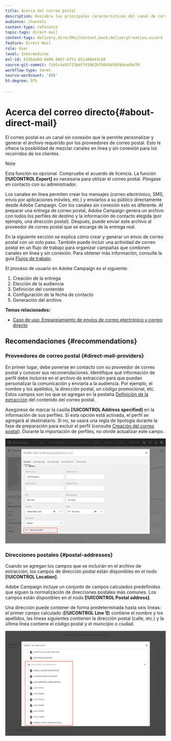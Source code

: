 ```yaml
---
title: Acerca del correo postal
description: Descubra las principales características del canal de correo postal en Adobe Campaign.
audience: channels
content-type: reference
topic-tags: direct-mail
context-tags: delivery,directMailContent,back;deliveryCreation,wizard
feature: Direct Mail
role: User
level: Intermediate
exl-id: 815b4a0d-0486-4867-b751-b5ca8b643cb9
source-git-commit: fcb5c4a92f23bdffd1082b7b044b5859dead9d70
workflow-type: tm+mt
source-wordcount: '455'
ht-degree: 97%

---
```


# Acerca del correo directo{#about-direct-mail}

El correo postal es un canal sin conexión que le permite personalizar y generar el archivo requerido por los proveedores de correo postal. Esto le ofrece la posibilidad de mezclar canales en línea y sin conexión para los recorridos de los clientes.

>[!NOTE]
>
>Esta función es opcional. Compruebe el acuerdo de licencia. La función **[!UICONTROL Export]** es necesaria para utilizar el correo postal. Póngase en contacto con su administrador.

Los canales en línea permiten crear los mensajes (correo electrónico, SMS, envío por aplicaciones móviles, etc.) y enviarlos a su público directamente desde Adobe Campaign. Con los canales sin conexión esto es diferente. Al preparar una entrega de correo postal, Adobe Campaign genera un archivo con todos los perfiles de destino y la información de contacto elegida (por ejemplo, una dirección postal). Después, puede enviar este archivo al proveedor de correo postal que se encarga de la entrega real.

En la siguiente sección se explica cómo crear y generar un envío de correo postal con un solo paso. También puede incluir una actividad de correo postal en un flujo de trabajo para organizar campañas que combinen canales en línea y sin conexión. Para obtener más información, consulte la guía [Flujos de trabajo](../../automating/using/get-started-workflows.md).

El proceso de usuario en Adobe Campaign es el siguiente:

1. Creación de la entrega
1. Elección de la audiencia
1. Definición del contenido
1. Configuración de la fecha de contacto
1. Generación del archivo

**Temas relacionados:**

* [Caso de uso: Emparejamiento de envíos de correo electrónico y correo directo](../../automating/using/coupling-email-direct-mail.md)

## Recomendaciones {#recommendations}

### Proveedores de correo postal {#direct-mail-providers}

En primer lugar, debe ponerse en contacto con su proveedor de correo postal y conocer sus recomendaciones. Identifique qué información de perfil debe incluirse en el archivo de extracción para que puedan personalizar la comunicación y enviarla a la audiencia. Por ejemplo, el nombre y los apellidos, la dirección postal, un código promocional, etc. Estos campos son los que se agregan en la pestaña [Definición de la extracción](../../channels/using/defining-the-direct-mail-content.md#defining-the-extraction) del contenido del correo postal.

Asegúrese de marcar la casilla **[!UICONTROL Address specified]** en la información de sus perfiles. Si esta opción está activada, el perfil se agregará al destinatario. Si no, se usará una regla de tipología durante la fase de preparación para excluir el perfil (consulte [Creación del correo postal](../../channels/using/creating-the-direct-mail.md)). Durante la importación de perfiles, no olvide actualizar este campo.

![](assets/direct_mail_22.png)

### Direcciones postales {#postal-addresses}

Cuando se agregan los campos que se incluirán en el archivo de extracción, los campos de dirección postal están disponibles en el nodo **[!UICONTROL Location]**.

Adobe Campaign incluye un conjunto de campos calculados predefinidos que siguen la normalización de direcciones postales más comunes. Los campos están disponibles en el nodo **[!UICONTROL Postal address]**.

Una dirección puede contener de forma predeterminada hasta seis líneas: el primer campo calculado (**[!UICONTROL Line 1]**) contiene el nombre y los apellidos, las líneas siguientes contienen la dirección postal (calle, etc.) y la última línea contiene el código postal y el municipio o ciudad.

![](assets/direct_mail_23.png)
